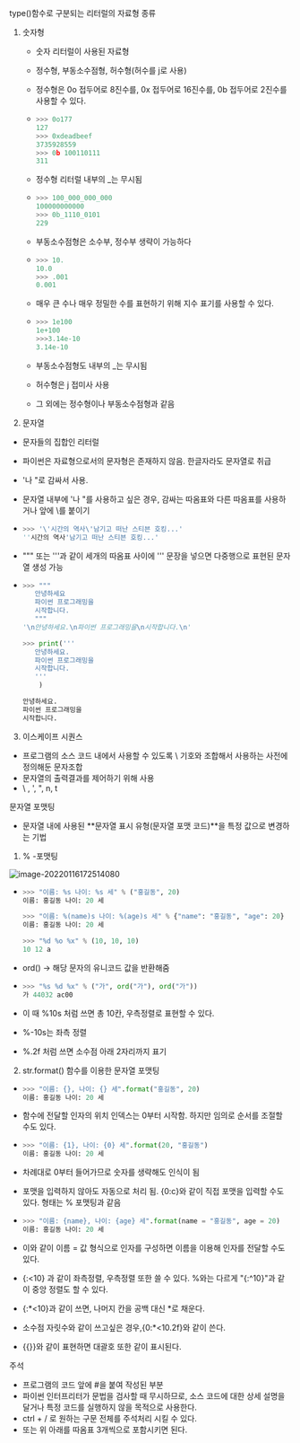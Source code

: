 type()함수로 구분되는 리터럴의 자료형 종류





1. 숫자형

   - 숫자 리터럴이 사용된 자료형
   - 정수형, 부동소수점형, 허수형(허수를 j로 사용) 

   - 정수형은 0o 접두어로 8진수를, 0x 접두어로 16진수를, 0b 접두어로 2진수를 사용할 수 있다.

   - ```python
     >>> 0o177
     127
     >>> 0xdeadbeef
     3735928559
     >>> 0b 100110111
     311
     ```

   - 정수형 리터럴 내부의 _는 무시됨

   - ```python
     >>> 100_000_000_000
     100000000000
     >>> 0b_1110_0101
     229
     ```

   - 부동소수점형은 소수부, 정수부 생략이 가능하다

   - ```python
     >>> 10.
     10.0
     >>> .001
     0.001
     ```

   - 매우 큰 수나 매우 정밀한 수를 표현하기 위해 지수 표기를 사용할 수 있다.

   - ```python
     >>> 1e100
     1e+100
     >>>3.14e-10
     3.14e-10
     ```

   - 부동소수점형도 내부의 _는 무시됨

   - 허수형은 j 접미사 사용

   - 그 외에는 정수형이나 부동소수점형과 같음

2.  문자열

   - 문자들의 집합인 리터럴

   - 파이썬은 자료형으로서의 문자형은 존재하지 않음. 한글자라도 문자열로 취급

   -  '나 "로 감싸서 사용.

   - 문자열 내부에 '나 "를 사용하고 싶은 경우, 감싸는 따옴표와 다른 따옴표를 사용하거나 앞에 \를 붙이기

   - ```python
     >>> '\'시간의 역사\'남기고 떠난 스티븐 호킹...'
     ''시간의 역사'남기고 떠난 스티븐 호킹...'
     ```

   - """ 또는 '''과 같이 세개의 따옴표 사이에 ''' 문장을 넣으면 다중행으로 표현된 문자열 생성 가능

   - ```python
     >>> """
     	안녕하세요
     	파이썬 프로그래밍을
     	시작합니다.
     	"""
     '\n안녕하세요.\n파이썬 프로그래밍을\n시작합니다.\n'
     
     >>> print('''
     	안녕하세요.
     	파이썬 프로그래밍을
     	시작합니다.
     	'''
         )
     
     안녕하세요.
     파이썬 프로그래밍을
     시작합니다.
     
     ```

3.  이스케이프 시퀀스

   - 프로그램의 소스 코드 내에서 사용할 수 있도록 \ 기호와 조합해서 사용하는 사전에 정의해둔 문자조합
   - 문자열의 출력결과를 제어하기 위해 사용
   - \ , ', ", n, t





문자열 포맷팅

- 문자열 내에 사용된 **문자열 표시 유형(문자열 포맷 코드)**을 특정 값으로 변경하는 기법



1.  % -포맷팅

![image-20220116172514080](C:\Users\hsmk0\AppData\Roaming\Typora\typora-user-images\image-20220116172514080.png)

- ```python
  >>> "이름: %s 나이: %s 세" % ("홍길동", 20)
  이름: 홍길동 나이: 20 세
  
  >>> "이름: %(name)s 나이: %(age)s 세" % {"name": "홍길동", "age": 20}
  이름: 홍길동 나이: 20 세
  
  >>> "%d %o %x" % (10, 10, 10)
  10 12 a
  ```

- ord() -> 해당 문자의 유니코드 값을 반환해줌

- ```python
  >>> "%s %d %x" % ("가", ord("가"), ord("가"))
  가 44032 ac00
  ```

-  이 때 %10s 처럼 쓰면 총 10칸, 우측정렬로 표현할 수 있다.

- %-10s는 좌측 정렬

- %.2f 처럼 쓰면 소수점 아래 2자리까지 표기





2. str.format() 함수를 이용한 문자열 포맷팅

- ```python
  >>> "이름: {}, 나이: {} 세".format("홍길동", 20)
  이름: 홍길동 나이: 20 세
  ```

- 함수에 전달할 인자의 위치 인덱스는 0부터 시작함. 하지만 임의로 순서를 조절할 수도 있다.

- ```python
  >>> "이름: {1}, 나이: {0} 세".format(20, "홍길동")
  이름: 홍길동 나이: 20 세
  ```

- 차례대로 0부터 들어가므로 숫자를 생략해도 인식이 됨

- 포맷을 입력하지 않아도 자동으로 처리 됨. {0:c}와 같이 직접 포맷을 입력할 수도 있다. 형태는 % 포맷팅과 같음

- ```python
  >>> "이름: {name}, 나이: {age} 세".format(name = "홍길동", age = 20)
  이름: 홍길동 나이: 20 세
  ```

- 이와 같이 이름 = 값 형식으로 인자를 구성하면 이름을 이용해 인자를 전달할 수도 있다.

- {:<10} 과 같이 좌측정렬, 우측정렬 또한 쓸 수 있다. %와는 다르게 "{:^10}"과 같이 중앙 정렬도 할 수 있다.

- {:*<10}과 같이 쓰면, 나머지 칸을 공백 대신 *로 채운다.

- 소수점 자릿수와 같이 쓰고싶은 경우,{0:*<10.2f}와 같이 쓴다.

- {{}}와 같이 표현하면 대괄호 또한 같이 표시된다.



주석

- 프로그램의 코드 앞에 #을 붙여 작성된 부분
- 파이썬 인터프리터가 문법을 검사할 때 무시하므로, 소스 코드에 대한 상세 설명을 달거나 특정 코드를 실행하지 않을 목적으로 사용한다.
- ctrl + / 로 원하는 구문 전체를 주석처리 시킬 수 있다.
- 또는 위 아래를 따옴표 3개씩으로 포함시키면 된다.

